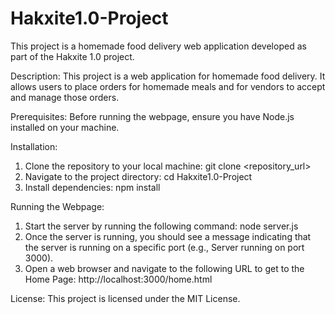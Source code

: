 # Hakxite1.0-Project

This project is a homemade food delivery web application developed as part of the Hakxite 1.0 project.

Description: This project is a web application for homemade food delivery. It allows users to place orders for homemade meals and for vendors to accept and manage those orders.

Prerequisites: Before running the webpage, ensure you have Node.js installed on your machine.

Installation:
1. Clone the repository to your local machine:
    git clone <repository_url>
2. Navigate to the project directory:
    cd Hakxite1.0-Project
3. Install dependencies:
    npm install

Running the Webpage:
1. Start the server by running the following command:
    node server.js
2. Once the server is running, you should see a message indicating that the server is running on a specific port (e.g., Server running on port 3000).
3. Open a web browser and navigate to the following URL to get to the Home Page:
    http://localhost:3000/home.html

License:
This project is licensed under the MIT License.